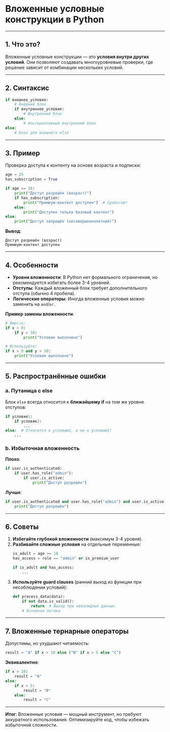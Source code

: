 # Вложенные условные конструкции в Python

---

## **1. Что это?**
Вложенные условные конструкции — это **условия внутри других условий**. Они позволяют создавать многоуровневые проверки, где решение зависит от комбинации нескольких условий.

---

## **2. Синтаксис**
```python
if внешнее_условие:
    # Внешний блок
    if внутреннее_условие:
        # Внутренний блок
    else:
        # Альтернативный внутренний блок
else:
    # Блок для внешнего else
```

---

## **3. Пример**
Проверка доступа к контенту на основе возраста и подписки:
```python
age = 25
has_subscription = True

if age >= 18:
    print("Доступ разрешён (возраст)")
    if has_subscription:
        print("Премиум-контент доступен")  # Сработает
    else:
        print("Доступен только базовый контент")
else:
    print("Доступ запрещён (несовершеннолетний)")
```

**Вывод**:
```
Доступ разрешён (возраст)
Премиум-контент доступен
```

---

## **4. Особенности**
- **Уровни вложенности**: В Python нет формального ограничения, но рекомендуется избегать более 3-4 уровней.
- **Отступы**: Каждый вложенный блок требует дополнительного отступа (обычно 4 пробела).
- **Логические операторы**: Иногда вложенные условия можно заменить на `and`/`or`.

**Пример замены вложенности**:
```python
# Вместо:
if x > 0:
    if y < 10:
        print("Условие выполнено")

# Используйте:
if x > 0 and y < 10:
    print("Условие выполнено")
```

---

## **5. Распространённые ошибки**
### **a. Путаница с else**
Блок `else` всегда относится к **ближайшему if** на том же уровне отступов:
```python
if условие1:
    if условие2:
        ...
else:  # Относится к условию1, а не к условию2!
    ...
```

### **b. Избыточная вложенность**
**Плохо**:
```python
if user.is_authenticated:
    if user.has_role("admin"):
        if user.is_active:
            print("Доступ разрешён")
```
**Лучше**:
```python
if user.is_authenticated and user.has_role("admin") and user.is_active:
    print("Доступ разрешён")
```

---

## **6. Советы**
1. **Избегайте глубокой вложенности** (максимум 3-4 уровня).  
2. **Разбивайте сложные условия** на отдельные переменные:
   ```python
   is_adult = age >= 18
   has_access = role == "admin" or is_premium_user
   
   if is_adult and has_access:
       ...
   ```
3. **Используйте guard clauses** (ранний выход из функции при несоблюдении условий):
   ```python
   def process_data(data):
       if not data.is_valid():
           return  # Выход при невалидных данных
       # Основная логика
   ```

---

## **7. Вложенные тернарные операторы**
Допустимы, но ухудшают читаемость:
```python
result = "A" if x > 10 else ("B" if x > 5 else "C")
```
**Эквивалентно**:
```python
if x > 10:
    result = "A"
else:
    if x > 5:
        result = "B"
    else:
        result = "C"
```

---

**Итог**: Вложенные условия — мощный инструмент, но требуют аккуратного использования. Оптимизируйте код, чтобы избежать избыточной сложности.